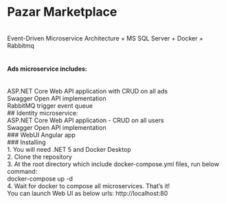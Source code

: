 # Pazar Marketplace
<br />
Event-Driven Microservice Architecture + MS SQL Server + Docker + Rabbitmq
<br />
<br />

#### Ads microservice includes:
<br />
ASP.NET Core Web API application with CRUD on all ads
<br />
Swagger Open API implementation 
<br />
RabbitMQ trigger event queue
<br />
## Identity microservice:
<br />
ASP.NET Core Web API application - CRUD on all users
<br />
Swagger Open API implementation
<br />
### WebUI Angular app
<br />
### Installing
<br />
1. You will need .NET 5 and Docker Desktop
<br />
2. Clone the repository
<br />
3. At the root directory which include docker-compose.yml files, run below command:
<br />
docker-compose up -d
<br />
4. Wait for docker to compose all microservices. That’s it!
<br />
You can launch Web UI as below urls: http://localhost:80


